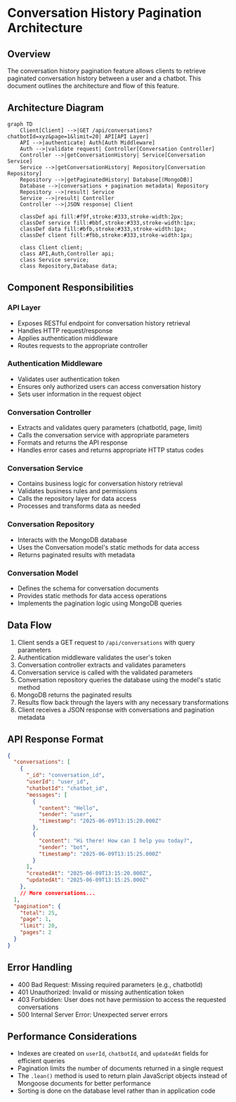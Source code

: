 # Conversation History Pagination Architecture

## Overview

The conversation history pagination feature allows clients to retrieve paginated conversation history between a user and a chatbot. This document outlines the architecture and flow of this feature.

## Architecture Diagram

```mermaid
graph TD
    Client[Client] -->|GET /api/conversations?chatbotId=xyz&page=1&limit=20| API[API Layer]
    API -->|authenticate| Auth[Auth Middleware]
    Auth -->|validate request| Controller[Conversation Controller]
    Controller -->|getConversationHistory| Service[Conversation Service]
    Service -->|getConversationHistory| Repository[Conversation Repository]
    Repository -->|getPaginatedHistory| Database[(MongoDB)]
    Database -->|conversations + pagination metadata| Repository
    Repository -->|result| Service
    Service -->|result| Controller
    Controller -->|JSON response| Client

    classDef api fill:#f9f,stroke:#333,stroke-width:2px;
    classDef service fill:#bbf,stroke:#333,stroke-width:1px;
    classDef data fill:#bfb,stroke:#333,stroke-width:1px;
    classDef client fill:#fbb,stroke:#333,stroke-width:1px;
    
    class Client client;
    class API,Auth,Controller api;
    class Service service;
    class Repository,Database data;
```

## Component Responsibilities

### API Layer
- Exposes RESTful endpoint for conversation history retrieval
- Handles HTTP request/response
- Applies authentication middleware
- Routes requests to the appropriate controller

### Authentication Middleware
- Validates user authentication token
- Ensures only authorized users can access conversation history
- Sets user information in the request object

### Conversation Controller
- Extracts and validates query parameters (chatbotId, page, limit)
- Calls the conversation service with appropriate parameters
- Formats and returns the API response
- Handles error cases and returns appropriate HTTP status codes

### Conversation Service
- Contains business logic for conversation history retrieval
- Validates business rules and permissions
- Calls the repository layer for data access
- Processes and transforms data as needed

### Conversation Repository
- Interacts with the MongoDB database
- Uses the Conversation model's static methods for data access
- Returns paginated results with metadata

### Conversation Model
- Defines the schema for conversation documents
- Provides static methods for data access operations
- Implements the pagination logic using MongoDB queries

## Data Flow

1. Client sends a GET request to `/api/conversations` with query parameters
2. Authentication middleware validates the user's token
3. Conversation controller extracts and validates parameters
4. Conversation service is called with the validated parameters
5. Conversation repository queries the database using the model's static method
6. MongoDB returns the paginated results
7. Results flow back through the layers with any necessary transformations
8. Client receives a JSON response with conversations and pagination metadata

## API Response Format

```json
{
  "conversations": [
    {
      "_id": "conversation_id",
      "userId": "user_id",
      "chatbotId": "chatbot_id",
      "messages": [
        {
          "content": "Hello",
          "sender": "user",
          "timestamp": "2025-06-09T13:15:20.000Z"
        },
        {
          "content": "Hi there! How can I help you today?",
          "sender": "bot",
          "timestamp": "2025-06-09T13:15:25.000Z"
        }
      ],
      "createdAt": "2025-06-09T13:15:20.000Z",
      "updatedAt": "2025-06-09T13:15:25.000Z"
    },
    // More conversations...
  ],
  "pagination": {
    "total": 25,
    "page": 1,
    "limit": 20,
    "pages": 2
  }
}
```

## Error Handling

- 400 Bad Request: Missing required parameters (e.g., chatbotId)
- 401 Unauthorized: Invalid or missing authentication token
- 403 Forbidden: User does not have permission to access the requested conversations
- 500 Internal Server Error: Unexpected server errors

## Performance Considerations

- Indexes are created on `userId`, `chatbotId`, and `updatedAt` fields for efficient queries
- Pagination limits the number of documents returned in a single request
- The `.lean()` method is used to return plain JavaScript objects instead of Mongoose documents for better performance
- Sorting is done on the database level rather than in application code
